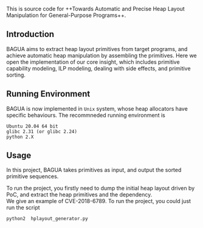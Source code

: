 This is source code for ++Towards Automatic and Precise Heap Layout Manipulation for General-Purpose Programs++.  
## Introduction  

BAGUA aims to extract heap layout primitives from target programs, and achieve automatic heap manipulation by assembling the primitives.  Here we open the implementation of our core insight, which includes primitive capability modeling, ILP modeling, dealing with side effects, and primitive sorting.  

## Running Environment  

BAGUA is now implemented in `Unix` system, whose heap allocators have specific behaviours.   The recommneded running environment is 

``` 
Ubuntu 20.04 64 bit 
glibc 2.31 (or glibc 2.24) 
python 2.X 

```  

## Usage  

In this project, BAGUA takes primitives as input, and output the sorted primitive sequences.  

To run the project, you firstly need to dump the initial heap layout driven by PoC, and extract the heap primitives and the dependency.  
We give an example of CVE-2018-6789. To run the project, you could just run the script 

``` python2  hplayout_generator.py ```
